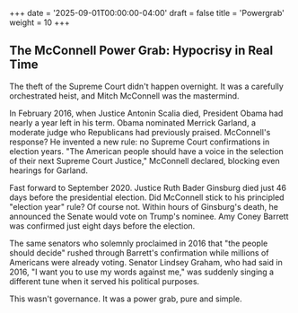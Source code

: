 +++
date = '2025-09-01T00:00:00-04:00'
draft = false
title = 'Powergrab'
weight = 10
+++

## The McConnell Power Grab: Hypocrisy in Real Time

The theft of the Supreme Court didn't happen overnight. It was a carefully orchestrated heist, and Mitch McConnell was the mastermind.

In February 2016, when Justice Antonin Scalia died, President Obama had nearly a year left in his term. Obama nominated Merrick Garland, a moderate judge who Republicans had previously praised. McConnell's response? He invented a new rule: no Supreme Court confirmations in election years. "The American people should have a voice in the selection of their next Supreme Court Justice," McConnell declared, blocking even hearings for Garland.

<!--more-->

Fast forward to September 2020. Justice Ruth Bader Ginsburg died just 46 days before the presidential election. Did McConnell stick to his principled "election year" rule? Of course not. Within hours of Ginsburg's death, he announced the Senate would vote on Trump's nominee. Amy Coney Barrett was confirmed just eight days before the election.

The same senators who solemnly proclaimed in 2016 that "the people should decide" rushed through Barrett's confirmation while millions of Americans were already voting. Senator Lindsey Graham, who had said in 2016, "I want you to use my words against me," was suddenly singing a different tune when it served his political purposes.

This wasn't governance. It was a power grab, pure and simple.

